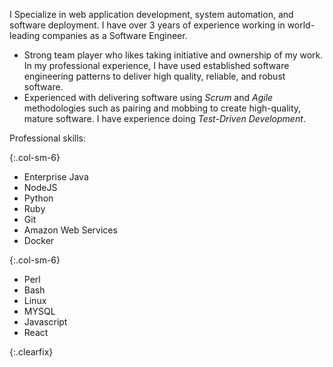 I Specialize in web application development, system automation, and software deployment. I have over 3 years of experience working in world-leading companies as a Software Engineer.  

* Strong team player who likes taking initiative and ownership of my work. In my professional experience, I have used established software engineering patterns to deliver high quality, reliable, and robust software.
* Experienced with delivering software using *Scrum* and *Agile* methodologies such as pairing and mobbing to create high-quality, mature software. I have experience doing *Test-Driven Development*. 

Professional skills:

{:.col-sm-6}
* Enterprise Java
* NodeJS
* Python
* Ruby
* Git
* Amazon Web Services
* Docker

{:.col-sm-6}
* Perl
* Bash 
* Linux
* MYSQL
* Javascript
* React

{:.clearfix}
<p></p>

